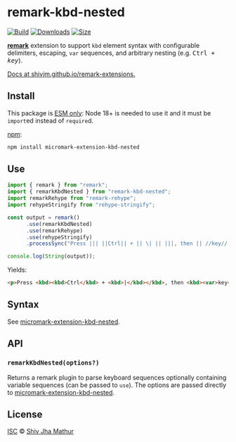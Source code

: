 # remark-kbd-nested

[![Build][test-badge]][build]
[![Downloads][downloads-badge]][downloads]
[![Size][size-badge]][size]

**[remark][]** extension to support `kbd` element syntax with
configurable delimiters, escaping, `var` sequences, and arbitrary
nesting (e.g. <kbd><kbd>Ctrl</kbd> + <kbd><var>key</var></kbd></kbd>).

[Docs at shivjm.github.io/remark-extensions.](https://shivjm.github.io/remark-extensions/modules/remark_kbd_nested.html)

## Install

This package is [ESM only](https://gist.github.com/sindresorhus/a39789f98801d908bbc7ff3ecc99d99c):
Node 18+ is needed to use it and it must be `import`ed instead of `require`d.

[npm][]:

```sh
npm install micromark-extension-kbd-nested
```

## Use

```javascript
import { remark } from "remark";
import { remarkKbdNested } from "remark-kbd-nested";
import remarkRehype from "remark-rehype";
import rehypeStringify from "rehype-stringify";

const output = remark()
      .use(remarkKbdNested)
      .use(remarkRehype)
      .use(rehypeStringify)
      .processSync("Press ||| ||Ctrl|| + || \| || |||, then || //key// ||.");

console.log(String(output));
```

Yields:

```html
<p>Press <kbd><kbd>Ctrl</kbd> + <kbd>|</kbd></kbd>, then <kbd><var>key</var></kbd>.</p>
```

## Syntax

See [micromark-extension-kbd-nested][].

## API

### `remarkKbdNested(options?)`

Returns a remark plugin to parse keyboard sequences optionally
containing variable sequences (can be passed to `use`). The options
are passed directly to [micromark-extension-kbd-nested][].

## License

[ISC][LICENSE] © [Shiv Jha Mathur][author]

[test-badge]: https://github.com/shivjm/remark-extensions/actions/workflows/test.yml/badge.svg

[build]: https://github.com/shivjm/remark-extensions/actions

[downloads-badge]: https://img.shields.io/npm/dm/remark-kbd-nested.svg

[downloads]: https://www.npmjs.com/package/remark-kbd-nested

[size-badge]: https://img.shields.io/bundlephobia/minzip/remark-kbd-nested.svg

[size]: https://bundlephobia.com/result?p=remark-kbd-nested

[remark]: https://github.com/remarkjs/remark

[npm]: https://docs.npmjs.com/cli/install

[micromark-extension-kbd-nested]: https://www.npmjs.com/package/micromark-extension-kbd-nested

[license]: ../../license

[author]: https://github.com/shivjm/
